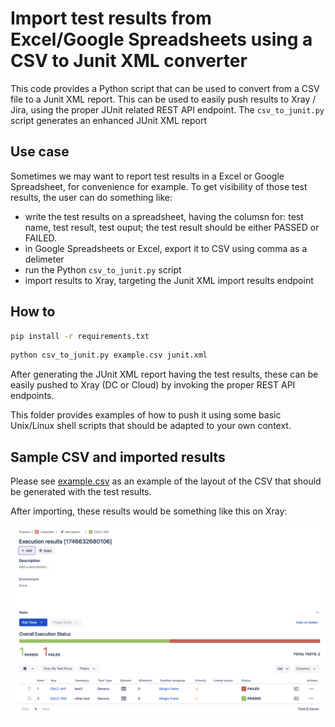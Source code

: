 # Import test results from Excel/Google Spreadsheets using a CSV to Junit XML converter

This code provides a Python script that can be used to convert from a CSV file to a Junit XML report. This can be used to easily push results to Xray / Jira, using the proper JUnit related REST API endpoint.
The `csv_to_junit.py` script generates an enhanced JUnit XML report

## Use case

Sometimes we may want to report test results in a Excel or Google Spreadsheet, for convenience for example.
To get visibility of those test results, the user can do something like:

- write the test results on a spreadsheet, having the columsn for: test name, test result, test ouput; the test result should be either PASSED or FAILED.
- in Google Spreadsheets or Excel, export it to CSV using comma as a delimeter
- run the Python `csv_to_junit.py` script
- import results to Xray, targeting the Junit XML import results endpoint

## How to

```bash
pip install -r requirements.txt
```

```bash
python csv_to_junit.py example.csv junit.xml
```

After generating the JUnit XML report having the test results, these can be easily pushed to Xray (DC or Cloud) by invoking the proper REST API endpoints.

This folder provides examples of how to push it using some basic Unix/Linux shell scripts that should be adapted to your own context.

## Sample CSV and imported results

Please see [example.csv](example.csv) as an example of the layout of the CSV that should be generated with the test results.

After importing, these results would be something like this on Xray:

![results on Xray](results_on_xray.png)
